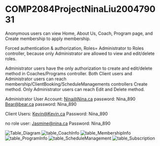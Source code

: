 # COMP2084ProjectNinaLiu200479031
Anonymous users can view Home, About Us, Coach,  Program page, and Create membership to apply membership.

Forced authentication & authorization, Roles= Administrator to Roles controller, because only Administrator are allowed to view and edit/delete roles.

  Administrator users have the only authorization to create and edit/delete method in Coaches/Programs controller.
Both Client users and Administrator users can reach membership/ClientBooking/ScheduleManagements controllers Create method. Only Administrator users can reach Edit and Delete method.

Administrator User Account:
Nina@Nina.ca  password: Nina_890
Bear@bear.ca   password: Nina_890

Client Users:
Kevin@Kevin.ca Password: Nina_890

no role user:
Jasmine@nina.ca Password: Nina_890



![Table_Diagram](https://user-images.githubusercontent.com/82427284/163698655-fc028220-c5ae-448a-9e97-0f9cdb8a6203.png)
![table_CoachInfo](https://user-images.githubusercontent.com/82427284/163698654-fa2b35cd-1d1f-459b-9c11-b99d64012720.png)
![table_MembershipInfo](https://user-images.githubusercontent.com/82427284/163698656-244a8a96-a9ed-4535-a682-aae3c015ebe8.png)
![table_ProgramInfo](https://user-images.githubusercontent.com/82427284/163698657-3ca60cf4-3c8e-4848-ae22-2e17ffe24eee.png)
![table_ScheduleManagement](https://user-images.githubusercontent.com/82427284/163698658-0d99cc1c-bf1f-4979-a528-695a8167e78d.png)
![table_Subscription](https://user-images.githubusercontent.com/82427284/163698659-2cfc810d-efef-42ec-b050-47a0a88f5312.png)

